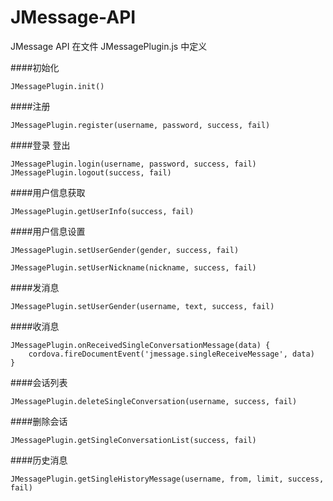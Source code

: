 
# JMessage-API

JMessage API 在文件 JMessagePlugin.js 中定义

####初始化
```
JMessagePlugin.init()
```

####注册
```
JMessagePlugin.register(username, password, success, fail)
```

####登录 登出
```
JMessagePlugin.login(username, password, success, fail)
JMessagePlugin.logout(success, fail)
```

####用户信息获取

```
JMessagePlugin.getUserInfo(success, fail)
```

####用户信息设置

```
JMessagePlugin.setUserGender(gender, success, fail)

JMessagePlugin.setUserNickname(nickname, success, fail)
```


####发消息
```
JMessagePlugin.setUserGender(username, text, success, fail)
```

####收消息

	
	JMessagePlugin.onReceivedSingleConversationMessage(data) {	
		cordova.fireDocumentEvent('jmessage.singleReceiveMessage', data)
	}
	


####会话列表
```
JMessagePlugin.deleteSingleConversation(username, success, fail)
```
####删除会话

  	JMessagePlugin.getSingleConversationList(success, fail)   

####历史消息

```
JMessagePlugin.getSingleHistoryMessage(username, from, limit, success, fail)
```







